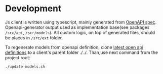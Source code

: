 # Development

Js client is written using typescript, mainly generated from [OpenAPI spec](https://github.com/regulaforensics/FaceSDK-web-openapi). 
Openapi-generator output used as implementation base(see packages `/src/api`, `/scr/models`). 
All custom logic, on top of generated files, should be places in `/src/ext` folder.

To regenerate models from openapi definition, 
clone [latest open api definitions](https://github.com/regulaforensics/FaceSDK-web-openapi) 
to a client's parent folder ./../.
Than,use next command from the project root:
```bash
./update-models.sh
```
